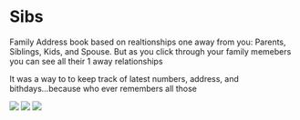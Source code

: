 # Sibs

Family Address book based on realtionships one away from you: Parents, Siblings, Kids, and Spouse. But as you click through your family memebers you can see all their 1 away relationships

It was a way to to keep track of latest numbers, address, and bithdays...because who ever remembers all those

![](https://github.com/lisabroadhead/sibs/blob/main/Screen%20Shot%202022-04-11%20at%203.26.55%20PM.png)
![](https://github.com/lisabroadhead/sibs/blob/main/Screen%20Shot%202022-04-11%20at%203.25.22%20PM.png)
![](https://github.com/lisabroadhead/sibs/blob/main/Screen%20Shot%202022-04-02%20at%2012.31.55%20PM.png)
